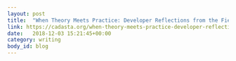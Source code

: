 ```yaml
---
layout: post
title:  "When Theory Meets Practice: Developer Reflections from the Field"
link: https://cadasta.org/when-theory-meets-practice-developer-reflections-from-the-field/
date:   2018-12-03 15:21:45+00:00
category: writing
body_id: blog
---
```

